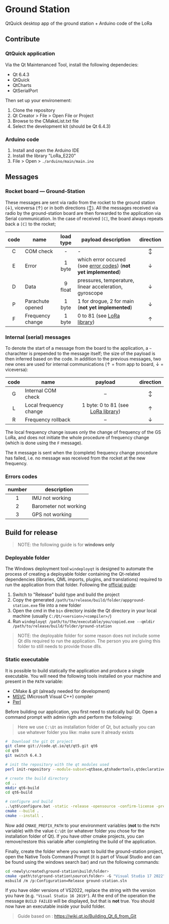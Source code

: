 # Ground Station

QtQuick desktop app of the ground station + Arduino code of the LoRa 

## Contribute

### QtQuick application

Via the Qt Maintenanced Tool, install the following dependecies:
- Qt 6.4.3
- QtQuick 
- QtCharts
- QtSerialPort

Then set up your environement:
 1. Clone the repository
 2. Qt Creator > File > Open File or Project
 3. Browse to the CMakeList.txt file
 4. Select the development kit (should be Qt 6.4.3)

### Arduino code

1. Install and open the Arduino IDE
2. Install the library "LoRa_E220"
3. File > Open > `./arduino/main/main.ino`

## Messages

### Rocket board &mdash; Ground-Station

These messages are sent via radio from the rocket to the ground station (&darr;), viceversa (&uarr;) or in both directions (&varr;). All the messages received via radio by the ground-station board are then forwarded to the application via Serial communication. In the case of received `[C]`, the board always repeats back a `[C]` to the rocket;

| code | name | load type | payload description | direction |
| :--: | ---- | :--: | ----------- | :-: |
| C | COM check | - | - | &varr; |
| E | Error | 1 byte | which error occured (see [error codes](#errors-codes)) (**not yet implemented**) | &darr; |
| D | Data | 9 float | pressures, temperature, linear acceleration, gyroscope | &darr; |
| P | Parachute opened | 1 byte | 1 for drogue, 2 for main (**not yet implemented**) | &darr; |
| F | Frequency change | 1 byte | 0 to 81 (see [LoRa library](https://github.com/xreef/EByte_LoRa_E220_Series_Library#basic-configuration-option)) | &uarr; |

### Internal (serial) messages

To denote the start of a message from the board to the application, a `~` charachter is prepended to the message itself; the size of the payload is then inferred based on the code. In addition to the previous messages, two new ones are used for internal communications (&uarr; = from app to board, &darr; = viceversa):

| code | name | payload | direction |
| :--: | ---- | :-----: | :-------: |
| G | Internal COM check | &ndash; | &varr; | 
| L | Local frequency change | 1 byte: 0 to 81 (see [LoRa library](https://github.com/xreef/EByte_LoRa_E220_Series_Library#basic-configuration-option)) | &uarr; |
| R | Frequency rollback | &ndash; | &darr; |

The local frequency change issues only the change of frequency of the GS LoRa, and does not initiate the whole procedure of frequency change (which is done using the `F` message).

The `R` message is sent when the (complete) frequency change procedure has failed, i.e. no message was received from the rocket at the new frequency.

### Errors codes

| number | description |
| :----: | ----------- |
| 1 | IMU not working |
| 2 | Barometer not working |
| 3 | GPS not working |

<!-- 
## Flow charts

### Bootstrap

![bootstrap flowchart](./imgs/bootstrap.svg)

### setFrequency

![setFrequency flowchart](./imgs/setFrequency.svg)
-->

## Build for release

> NOTE: the following guide is for __windows only__

### Deployable folder

The Windows deployment tool `windeployqt` is designed to automate the process of creating a deployable folder containing the Qt-related dependencies (libraries, QML imports, plugins, and translations) required to run the application from that folder.
Following the [official guide](https://doc.qt.io/qt-6/windows-deployment.html#the-windows-deployment-tool):

1. Switch to "Release" build type and build the project
2. Copy the generated `/path/to/release/build/folder/appground-station.exe` file into a new folder 
3. Open the cmd in the `bin` directory inside the Qt directory in your local machine (usually `C:/Qt/<version>/<compiler>/`)
4. Run `windeployqt /path/to/the/executable/you/copied.exe --qmldir /path/to/release/build/folder/ground-station`  

> NOTE: the deployable folder for some reason does not include some Qt dlls required to run the application. The person you are giving this folder to still needs to provide those dlls.

### Static executable 

It is possible to build statically the application and produce a single executable. You will need the following tools installed on your machine and present in the `PATH` variable:

- CMake & git (already needed for development)
- [MSVC](https://visualstudio.microsoft.com/vs/features/cplusplus/) (Microsoft Visual C++) compiler
- [Perl](https://www.perl.org/get.html)

Before building our application, you first need to statically buil Qt. Open a command prompt with admin rigth and perform the following:

> Here we use `C:\Qt` as installation folder of Qt, but actually you can use whatever folder you like: make sure it already exists

```bash
#  Download the git Qt project
git clone git://code.qt.io/qt/qt5.git qt6
cd qt6
git switch 6.4.3

# init the repository with the qt modules used
perl init-repository --module-subset=qtbase,qtshadertools,qtdeclarative,qtcharts,qtserialport

# create the build directory
cd ..
mkdir qt6-build
cd qt6-build

# configure and build
..\qt6\configure.bat -static -release -opensource -confirm-license -prefix C:\Qt
cmake --build .
cmake --install .
```

Now add `CMAKE_PREFIX_PATH` to your environment variables (__not__ to the `PATH` variable) with the value `C:\Qt` (or whatever folder you chose for the installation folder of Qt). If you have other cmake projects, you can remove/restore this variable after completing the build of the application.

Finally, create the folder where you want to build the ground-station project, open the Native Tools Command Prompt (it is part of Visual Studio and can be found using the windows search bar) and run the following commands:

```bash 
cd <newly\created\ground-station\build\folder>
cmake <path\to\ground-station\source\folder> -G "Visual Studio 17 2022" -DCMAKE_BUILD_TYPE=Release 
msbuild /m /p:Configuration=Release ground-station.sln
```

If you have older versions of VS2022, replace the string with the version you have (e.g. `"Visual Studio 16 2019"`). At the end of the operation the message `BUILD FAILED` will be displayed, but that is __not__ true. You should now have an executable inside your build folder.

> Guide based on : https://wiki.qt.io/Building_Qt_6_from_Git
